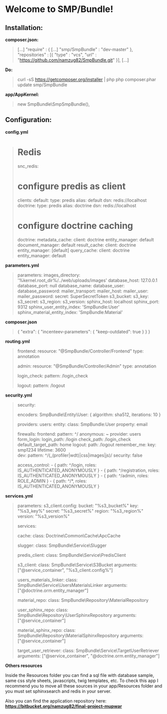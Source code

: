 Welcome to SMP/Bundle!
===================


Installation:
-------------

**composer.json:**

>    [...]
>   "require" : {
>       [...]
>       "smp/SmpBundle" : "dev-master"
>   },
>   "repositories" : [{
>       "type" : "vcs",
>       "url" : "https://github.com/namzug82/SmpBundle.git"
>   }],
>   [...]


**Do:**

>curl -sS https://getcomposer.org/installer | php
>php composer.phar update smp/SmpBundle


**app/AppKernel:**

>new SmpBundle\SmpSmpBundle(),


Configuration:
--------------

**config.yml**

># Redis
>snc_redis:
>    # configure predis as client
>    clients:
>        default:
>            type: predis
>            alias: default
>            dsn: redis://localhost
>        doctrine:
>            type: predis
>            alias: doctrine
>            dsn: redis://localhost
>    # configure doctrine caching
>    doctrine:
>        metadata_cache:
>            client: doctrine
>            entity_manager: default
>            document_manager: default
>        result_cache:
>            client: doctrine
>            entity_manager: [default]
>        query_cache:
>            client: doctrine
>            entity_manager: default


**parameters.yml**

>parameters:
>    images_directory: '%kernel.root_dir%/../web/uploads/images'
>    database_host: 127.0.0.1
>    database_port: null
>    database_name: 
>    database_user: 
>    database_password: 
>    mailer_transport: 
>    mailer_host: 
>    mailer_user: 
>    mailer_password: 
>    secret: SuperSecretToken
>    s3_bucket: 
>    s3_key: 
>    s3_secret: 
>    s3_region: 
>    s3_version: 
>    sphinx_host: localhost
>    sphinx_port: 9312
>    sphinx_user_entity_index: 'SmpBundle:User'
>    sphinx_material_entity_index: 'SmpBundle:Material'


**composer.json**

>{
>    "extra": {
>        "incenteev-parameters": {
>            "keep-outdated": true
>        }
>    }
>}


**routing.yml**

>frontend:
>    resource: "@SmpBundle/Controller/Frontend"
>    type:     annotation
>
>admin:
>    resource: "@SmpBundle/Controller/Admin"
>    type:     annotation
>
>login_check:
>    pattern: /login_check
>
>logout:
>    pattern: /logout


**security.yml**

>security:
>
>    encoders:
>        SmpBundle\Entity\User: { algorithm: sha512, iterations: 10 }
>
>    providers:
>        users:
>            entity:
>                class: SmpBundle:User 
>                property: email
>
>    firewalls:
>        frontend:
>            pattern: ^/
>            anonymous: ~
>            provider: users
>            form_login:
>                login_path: /login
>                check_path: /login_check
>                default_target_path: home
>            logout:
>                path: /logout
>            remember_me:
>                key: smp1234
>                lifetime: 3600  
>        dev:
>            pattern: ^/(_(profiler|wdt)|css|images|js)/
>            security: false
>
>    access_control:
>        - { path: ^/login, roles: IS_AUTHENTICATED_ANONYMOUSLY }
>        - { path: ^/registration, roles: IS_AUTHENTICATED_ANONYMOUSLY }
>        - { path: ^/admin, roles: ROLE_ADMIN }
>        - { path: ^/*, roles: IS_AUTHENTICATED_ANONYMOUSLY }


**services.yml**

>parameters:
>    s3_client.config:
>        bucket:  "%s3_bucket%"
>        key:     "%s3_key%"
>        secret:  "%s3_secret%"
>        region:  "%s3_region%"    
>        version: "%s3_version%"      
>
>services:
>
>    cache:
>        class: Doctrine\Common\Cache\ApcCache
>
>    slugger:
>        class: SmpBundle\Service\Slugger
>
>    predis_client:
>        class: SmpBundle\Service\PredisClient
>
>    s3_client:
>      class: SmpBundle\Service\S3Bucket
>      arguments: ["@service_container", "%s3_client.config%"]
>
>    users_materials_linker:
>      class: SmpBundle\Service\UsersMaterialsLinker
>      arguments: ["@doctrine.orm.entity_manager"]
>
>    material_repo:
>        class: SmpBundle\Repository\MaterialRepository
>
>    user_sphinx_repo:
>        class: SmpBundle\Repository\UserSphinxRepository
>        arguments: ["@service_container"]
>
>    material_sphinx_repo:
>        class: SmpBundle\Repository\MaterialSphinxRepository
>        arguments: ["@service_container"]
>
>    target_user_retriever:
>        class: SmpBundle\Service\TargetUserRetriever
>        arguments: ["@service_container", "@doctrine.orm.entity_manager"]


**Others resources**

Inside the Resources folder you can find a sql file with database sample, same css style sheets, javascripts, twig templates, etc. 
To check this app I recommend you to move all these sources in your app/Resources folder and you must set sphinxsearch and redis in your server.



Also you can find the application repository here: **https://bitbucket.org/namzug82/final-project-mupwar**